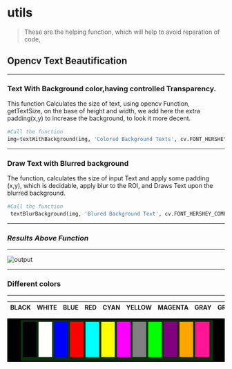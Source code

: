 # utils
> These are the helping function, which will help to avoid reparation of code, 

## Opencv Text Beautification
---
### Text With Background color,having controlled Transparency.

This function Calculates the size of text, using opencv Function, getTextSize, on the base of height and width, we add here the extra padding(x,y) to increase the background, to look it more decent.


```Python
#Call the function
img=textWithBackground(img, 'Colored Background Texts', cv.FONT_HERSHEY_COMPLEX, 1.6, (60,70), textThickness=3, bgColor=(0,255,0), textColor=(0,0, 0), bgOpacity=0.5, pad_x=10, pad_y=10)


```
---
### Draw Text with Blurred background 

The function, calculates the size of input Text and apply some padding (x,y), which is decidable, apply blur to the ROI, and Draws Text upon the blurred background.

```Python
#Call the function
 textBlurBackground(img, 'Blured Background Text', cv.FONT_HERSHEY_COMPLEX, 1.4, (60, 140),3, (0,255, 0), (71,71), 13, 13)

```
---
### *Results Above Function*
---

![output](https://user-images.githubusercontent.com/66181793/128294567-046e6fca-3c59-4104-882e-52499cb9d871.png)


---

###  Different colors 
----
|BLACK|WHITE|BLUE|RED|CYAN|YELLOW|MAGENTA|GRAY|GREEN| PURPLE|ORANGE|PINK|
|-------|--------|------|-----|------|--------|---------|-------|-------|--------|--------|-

<img src='/images/color_image.png' width='800'>

